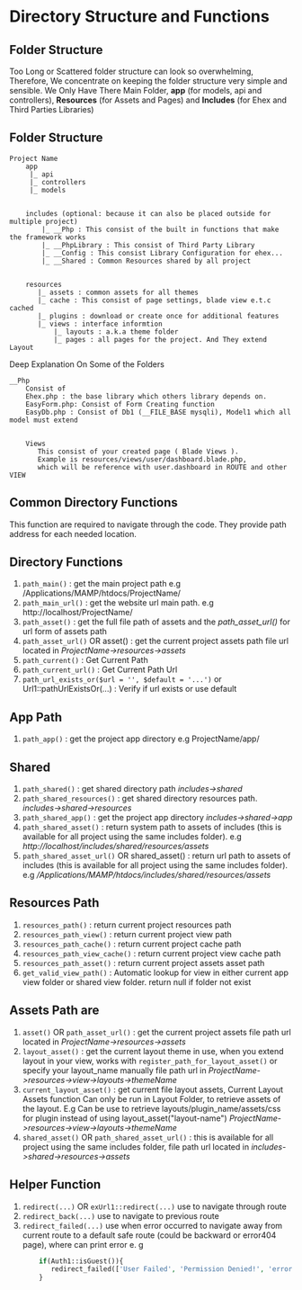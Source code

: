 # Directory Structure and Functions


## Folder Structure
Too Long or Scattered folder structure can look so overwhelming, Therefore, We concentrate on keeping the folder structure very simple and sensible.
We Only Have There Main Folder, **app** (for models, api and controllers), **Resources** (for Assets and Pages) and **Includes** (for Ehex and Third Parties Libraries) 

## Folder Structure
    Project Name
        app
         |_ api
         |_ controllers
         |_ models
         
        
        includes (optional: because it can also be placed outside for multiple project)
            |_ __Php : This consist of the built in functions that make the framework works
            |_ __PhpLibrary : This consist of Third Party Library
            |_ __Config : This consist Library Configuration for ehex... 
            |_ __Shared : Common Resources shared by all project
                
            
        resources
           |_ assets : common assets for all themes
           |_ cache : This consist of page settings, blade view e.t.c cached
           |_ plugins : download or create once for additional features
           |_ views : interface informtion
               |_ layouts : a.k.a theme folder
               |_ pages : all pages for the project. And They extend Layout
        
        
        
Deep Explanation On Some of the Folders

    __Php  
        Consist of
        Ehex.php : the base library which others library depends on.
        EasyForm.php: Consist of Form Creating function
        EasyDb.php : Consist of Db1 (__FILE_BASE mysqli), Model1 which all model must extend 
            
            
        Views
           This consist of your created page ( Blade Views ).
           Example is resources/views/user/dashboard.blade.php,
           which will be reference with user.dashboard in ROUTE and other VIEW
           
           
           
         

          
          
          
          
## Common Directory Functions
This function are required to navigate through the code. They provide path address for each needed location.


## Directory Functions
 1. ```path_main()``` : get the main project path e.g /Applications/MAMP/htdocs/ProjectName/
 1. ```path_main_url()``` : get the website url main path. e.g http://localhost/ProjectName/
 1. ```path_asset()``` : get the full file path of assets and the *path_asset_url()* for url form of assets path
 1. ```path_asset_url()``` OR asset() : get the current project assets path file url located in *ProjectName->resources->assets*
 1. ```path_current()``` : Get Current Path
 1. ```path_current_url()``` : Get Current Path Url
 1. ```path_url_exists_or($url = '', $default = '...')```   or Url1::pathUrlExistsOr(...) : Verify if url exists or use default




 ## App Path
 1. ```path_app()``` : get the project app directory e.g ProjectName/app/
 
 

 ## Shared
 1. ```path_shared()```           : get shared directory path  *includes->shared*
 1. ```path_shared_resources()``` : get shared directory resources path. *includes->shared->resources*
 1. ```path_shared_app()```       : get the project app directory *includes->shared->app*
 1. ```path_shared_asset()```     : return system path to assets of includes (this is available for all project using the same includes folder). e.g *http://localhost/includes/shared/resources/assets*
 1. ```path_shared_asset_url()``` OR shared_asset() : return url path to assets of includes (this is available for all project using the same includes folder). e.g  */Applications/MAMP/htdocs/includes/shared/resources/assets*

## Resources Path
1. ```resources_path()``` : return  current project resources path
1. ```resources_path_view()``` : return  current project view path
1. ```resources_path_cache()``` : return current project cache path
1. ```resources_path_view_cache()``` : return current project view cache path
1. ```resources_path_asset()```  : return current project assets asset path
1. ```get_valid_view_path()```  : Automatic lookup for view in either current app view folder or shared view folder. return null if folder not exist


 ## Assets Path are
 1. ```asset()``` OR ```path_asset_url()``` : get the current project assets  file path url located in *ProjectName->resources->assets*
 1. ```layout_asset()``` : get the current layout theme in use, when you extend layout in your view, works with ```register_path_for_layout_asset()``` or specify your layout_name manually file path url in *ProjectName->resources->view->layouts->themeName*
 1. ```current_layout_asset()``` : get current file layout assets, Current Layout Assets function Can only be run in Layout Folder, to retrieve assets of the layout. E.g Can be use to retrieve layouts/plugin_name/assets/css for plugin instead of using layout_asset("layout-name") *ProjectName->resources->view->layouts->themeName*
 1. ```shared_asset()``` OR ```path_shared_asset_url()``` : this is available for all project using the same includes folder, file path url located in *includes->shared->resources->assets*
 
 
 
## Helper Function
1. ```redirect(...)``` OR ```exUrl1::redirect(...)``` use to navigate through route
1. ```redirect_back(...)``` use to navigate to previous route
1. ```redirect_failed(...)``` use when error occurred to navigate away from current route to a default safe route (could be backward or error404 page), where can print error 
    e. g
    ```php
        if(Auth1::isGuest()){
           redirect_failed(['User Failed', 'Permission Denied!', 'error'])
        }
    ```
    
